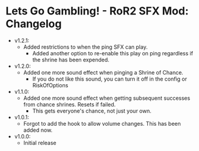 # Lets Go Gambling! - RoR2 SFX Mod: Changelog
- v1.2.1:
    - Added restrictions to when the ping SFX can play. 
        - Added another option to re-enable this play on ping regardless if the shrine has been expended.
- v1.2.0:
    - Added one more sound effect when pinging a Shrine of Chance.
        - If you do not like this sound, you can turn it off in the config or RiskOfOptions
- v1.1.0:
    - Added one more sound effect when getting subsequent successes from chance shrines. Resets if failed.
        - This gets everyone's chance, not just your own.
- v1.0.1:
    - Forgot to add the hook to allow volume changes. This has been added now.
- v1.0.0:
    - Initial release